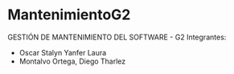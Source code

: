 # MantenimientoG2
GESTIÓN DE MANTENIMIENTO DEL SOFTWARE - G2
Integrantes:
- Oscar Stalyn Yanfer Laura
- Montalvo Ortega, Diego Tharlez
